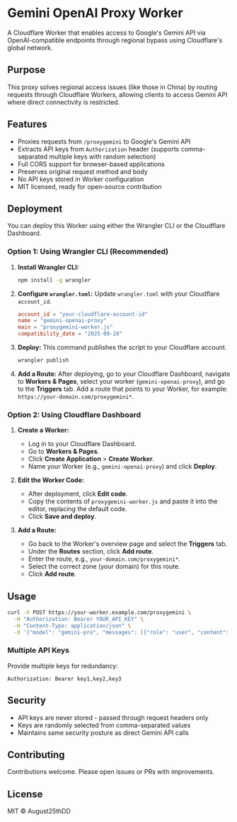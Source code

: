 # Gemini OpenAI Proxy Worker

A Cloudflare Worker that enables access to Google's Gemini API via OpenAI-compatible endpoints through regional bypass using Cloudflare's global network.

## Purpose

This proxy solves regional access issues (like those in China) by routing requests through Cloudflare Workers, allowing clients to access Gemini API where direct connectivity is restricted.

## Features

- Proxies requests from `/proxygemini` to Google's Gemini API
- Extracts API keys from `Authorization` header (supports comma-separated multiple keys with random selection)
- Full CORS support for browser-based applications
- Preserves original request method and body
- No API keys stored in Worker configuration
- MIT licensed, ready for open-source contribution

## Deployment

You can deploy this Worker using either the Wrangler CLI or the Cloudflare Dashboard.

### Option 1: Using Wrangler CLI (Recommended)

1.  **Install Wrangler CLI:**
    ```bash
    npm install -g wrangler
    ```

2.  **Configure `wrangler.toml`:**
    Update `wrangler.toml` with your Cloudflare `account_id`.
    ```toml
    account_id = "your-cloudflare-account-id"
    name = "gemini-openai-proxy"
    main = "proxygemini-worker.js"
    compatibility_date = "2025-09-28"
    ```

3.  **Deploy:**
    This command publishes the script to your Cloudflare account.
    ```bash
    wrangler publish
    ```

4.  **Add a Route:**
    After deploying, go to your Cloudflare Dashboard, navigate to **Workers & Pages**, select your worker (`gemini-openai-proxy`), and go to the **Triggers** tab. Add a route that points to your Worker, for example: `https://your-domain.com/proxygemini*`.

### Option 2: Using Cloudflare Dashboard

1.  **Create a Worker:**
    - Log in to your Cloudflare Dashboard.
    - Go to **Workers & Pages**.
    - Click **Create Application** > **Create Worker**.
    - Name your Worker (e.g., `gemini-openai-proxy`) and click **Deploy**.

2.  **Edit the Worker Code:**
    - After deployment, click **Edit code**.
    - Copy the contents of `proxygemini-worker.js` and paste it into the editor, replacing the default code.
    - Click **Save and deploy**.

3.  **Add a Route:**
    - Go back to the Worker's overview page and select the **Triggers** tab.
    - Under the **Routes** section, click **Add route**.
    - Enter the route, e.g., `your-domain.com/proxygemini*`.
    - Select the correct zone (your domain) for this route.
    - Click **Add route**.

## Usage

```bash
curl -X POST https://your-worker.example.com/proxygemini \
  -H "Authorization: Bearer YOUR_API_KEY" \
  -H "Content-Type: application/json" \
  -d '{"model": "gemini-pro", "messages": [{"role": "user", "content": "Hello"}]}'
```

### Multiple API Keys

Provide multiple keys for redundancy:
```
Authorization: Bearer key1,key2,key3
```

## Security

- API keys are never stored - passed through request headers only
- Keys are randomly selected from comma-separated values
- Maintains same security posture as direct Gemini API calls

## Contributing

Contributions welcome. Please open issues or PRs with improvements.

## License

MIT © August25thDD